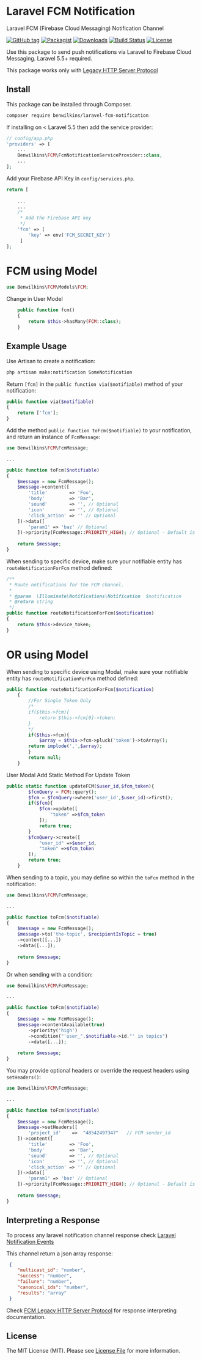 # Laravel FCM Notification
Laravel FCM (Firebase Cloud Messaging) Notification Channel

[![GitHub tag](https://badgen.net/github/tag/benwilkins/laravel-fcm-notification)](https://github.com/benwilkins/laravel-fcm-notification/releases)
[![Packagist](https://badgen.net/packagist/v/benwilkins/laravel-fcm-notification)](https://packagist.org/packages/benwilkins/laravel-fcm-notification)
[![Downloads](https://badgen.net/packagist/dt/benwilkins/laravel-fcm-notification)](https://packagist.org/packages/benwilkins/laravel-fcm-notification)
[![Build Status](https://travis-ci.com/benwilkins/laravel-fcm-notification.svg)](https://travis-ci.com/benwilkins/laravel-fcm-notification)
[![License](https://badgen.net/packagist/license/benwilkins/laravel-fcm-notification)](https://packagist.org/packages/benwilkins/laravel-fcm-notification)

Use this package to send push notifications via Laravel to Firebase Cloud Messaging. Laravel 5.5+ required.

This package works only with [Legacy HTTP Server Protocol](https://firebase.google.com/docs/cloud-messaging/http-server-ref)

## Install

This package can be installed through Composer.

``` bash
composer require benwilkins/laravel-fcm-notification
```

If installing on < Laravel 5.5 then add the service provider:

```php
// config/app.php
'providers' => [
    ...
    Benwilkins\FCM\FcmNotificationServiceProvider::class,
    ...
];
```

Add your Firebase API Key in `config/services.php`.

```php
return [
   
    ...
    ...
    /*
     * Add the Firebase API key
     */
    'fcm' => [
        'key' => env('FCM_SECRET_KEY')
     ]
];
```

# FCM using Model

```php
use Benwilkins\FCM\Models\FCM;
```
Change in User Model
```php
    public function fcm()
    {
        return $this->hasMany(FCM::class);
    }
```

## Example Usage

Use Artisan to create a notification:

```bash
php artisan make:notification SomeNotification
```

Return `[fcm]` in the `public function via($notifiable)` method of your notification:

```php
public function via($notifiable)
{
    return ['fcm'];
}
```

Add the method `public function toFcm($notifiable)` to your notification, and return an instance of `FcmMessage`: 

```php
use Benwilkins\FCM\FcmMessage;

...

public function toFcm($notifiable) 
{
    $message = new FcmMessage();
    $message->content([
        'title'        => 'Foo', 
        'body'         => 'Bar', 
        'sound'        => '', // Optional 
        'icon'         => '', // Optional
        'click_action' => '' // Optional
    ])->data([
        'param1' => 'baz' // Optional
    ])->priority(FcmMessage::PRIORITY_HIGH); // Optional - Default is 'normal'.
    
    return $message;
}
```

When sending to specific device, make sure your notifiable entity has `routeNotificationForFcm` method defined: 

```php
/**
 * Route notifications for the FCM channel.
 *
 * @param  \Illuminate\Notifications\Notification  $notification
 * @return string
 */
public function routeNotificationForFcm($notification)
{
    return $this->device_token;
}
```
# OR using Model

When sending to specific device using Modal, make sure your notifiable entity has `routeNotificationForFcm` method defined: 
```php
public function routeNotificationForFcm($notification)
    {
        //For Single Token Only
        /*
        if($this->fcm){
            return $this->fcm[0]->token;
        }
        */
        if($this->fcm){
            $array = $this->fcm->pluck('token')->toArray();
        return implode(',',$array);
        }
        return null;
    }
```

User Modal Add Static Method For Update Token

```php
public static function updateFCM($user_id,$fcm_token){
        $fcmQuery = FCM::query();
        $fcm = $fcmQuery->where('user_id',$user_id)->first();
        if($fcm){
            $fcm->update([
                "token" =>$fcm_token
            ]);
            return true;
        }
        $fcmQuery->create([
            "user_id" =>$user_id,
            "token" =>$fcm_token
        ]);
        return true;
    }
``` 

When sending to a topic, you may define so within the `toFcm` method in the notification:

```php
use Benwilkins\FCM\FcmMessage;

...

public function toFcm($notifiable) 
{
    $message = new FcmMessage();
    $message->to('the-topic', $recipientIsTopic = true)
    ->content([...])
    ->data([...]);
    
    return $message;
}
```

Or when sending with a condition:

```php
use Benwilkins\FCM\FcmMessage;

...

public function toFcm($notifiable) 
{
    $message = new FcmMessage();
    $message->contentAvailable(true)
        ->priority('high')
        ->condition("'user_".$notifiable->id."' in topics")
        ->data([...]);
    
    return $message;
}
```

You may provide optional headers or override the request headers using `setHeaders()`:

```php
use Benwilkins\FCM\FcmMessage;

...

public function toFcm($notifiable) 
{
    $message = new FcmMessage();
    $message->setHeaders([
        'project_id'    =>  "48542497347"   // FCM sender_id
    ])->content([
        'title'        => 'Foo', 
        'body'         => 'Bar', 
        'sound'        => '', // Optional 
        'icon'         => '', // Optional
        'click_action' => '' // Optional
    ])->data([
        'param1' => 'baz' // Optional
    ])->priority(FcmMessage::PRIORITY_HIGH); // Optional - Default is 'normal'.
    
    return $message;
}
```

## Interpreting a Response

To process any laravel notification channel response check [Laravel Notification Events](https://laravel.com/docs/6.0/notifications#notification-events)

This channel return a json array response: 
```json
 {
    "multicast_id": "number",
    "success": "number",
    "failure": "number",
    "canonical_ids": "number",
    "results": "array"
 }
```

Check [FCM Legacy HTTP Server Protocol](https://firebase.google.com/docs/cloud-messaging/http-server-ref#interpret-downstream) 
for response interpreting documentation.

## License

The MIT License (MIT). Please see [License File](LICENSE) for more information.
